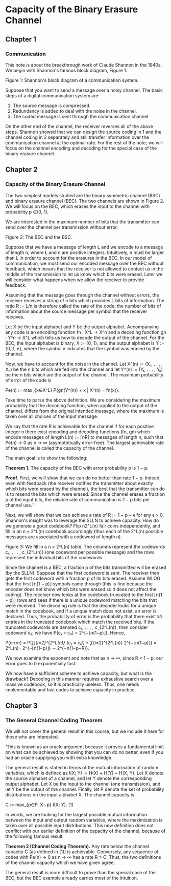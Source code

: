 # Capacity of the Binary Erasure Channel

## Chapter 1
### Communication

This note is about the breakthrough work of Claude Shannon in the 1940s. We begin with Shannon's famous block diagram, Figure 1.

Figure 1: Shannon's block diagram of a communication system.

Suppose that you want to send a message over a noisy channel. The basic steps of a digital communication system are:

1. The source message is compressed.
2. Redundancy is added to deal with the noise in the channel.
3. The coded message is sent through the communication channel.

On the other end of the channel, the receiver reverses all of the above steps. Shannon showed that we can design the source coding in 1 and the channel coding in 2 separately and still transfer information over the communication channel at the optimal rate. For the rest of the note, we will focus on the channel encoding and decoding for the special case of the binary erasure channel.

## Chapter 2
### Capacity of the Binary Erasure Channel

The two simplest models studied are the binary symmetric channel (BSC) and binary erasure channel (BEC). The two channels are shown in Figure 2. We will focus on the BEC, which erases the input to the channel with probability p ∈(0, 1).

We are interested in the maximum number of bits that the transmitter can send over the channel per transmission without error.

Figure 2: The BEC and the BSC.

Suppose that we have a message of length L and we encode to a message of length n, where L and n are positive integers. Intuitively, n must be larger than L in order to account for the erasures in the BEC. In our model of communication, we must send our encoded message over the BEC without feedback, which means that the receiver is not allowed to contact us in the middle of the transmission to let us know which bits were erased. Later we will consider what happens when we allow the receiver to provide feedback.

Assuming that the message goes through the channel without errors, the receiver receives a string of n bits which provides L bits of information. The ratio R := L/n is therefore called the rate of the code: the number of bits of information about the source message per symbol that the receiver receives.

Let X be the input alphabet and Y be the output alphabet. Accompanying any code is an encoding function fn : X^L → X^n and a decoding function gn : Y^n → X^L which tells us how to decode the output of the channel. For the BEC, the input alphabet is binary, X := {0, 1}, and the output alphabet is Y := {0, 1, e}, where the symbol e indicates that the symbol was erased by the channel.

Now, we have to account for the noise in the channel. Let X^(n) := (X₁, . . . , Xₙ) be the n bits which are fed into the channel and let Y^(n) := (Y₁, . . . , Yₙ) be the n bits which are the output of the channel. The maximum probability of error of the code is

Pe(n) := max_{x∈X^L} P{gn(Y^(n)) ≠ x | X^(n) = fn(x)}.

Take time to parse the above definition. We are considering the maximum probability that the decoding function, when applied to the output of the channel, differs from the original intended message, where the maximum is taken over all choices of the input message.

We say that the rate R is achievable for the channel if for each positive integer n there exist encoding and decoding functions (fn, gn) which encode messages of length L(n) := ⌈nR⌉ to messages of length n, such that Pe(n) → 0 as n → ∞ (asymptotically error-free). The largest achievable rate of the channel is called the capacity of the channel.

The main goal is to show the following:

**Theorem 1.** The capacity of the BEC with error probability p is 1 − p.

**Proof.** First, we will show that we can do no better than rate 1 − p. Indeed, even with feedback (the receiver notifies the transmitter about exactly which bits were erased by the channel), the best that the transmitter can do is to resend the bits which were erased. Since the channel erases a fraction p of the input bits, the reliable rate of communication is 1 − p bits per channel use.¹

Next, we will show that we can achieve a rate of R := 1 − p − ϵ for any ϵ > 0. Shannon's insight was to leverage the SLLN to achieve capacity. How do we generate a good codebook? Flip n2^L(n) fair coins independently, and fill in an n × 2^L(n) codebook accordingly (thus each of the 2^L(n) possible messages are associated with a codeword of length n).

Figure 3: We fill in a n × 2^L(n) table. The columns represent the codewords c₁, . . . , c_{2^L(n)} (one codeword per possible message) and the rows represent the individual bits of the codewords.

Since the channel is a BEC, a fraction p of the bits transmitted will be erased (by the SLLN). Suppose that the first codeword is sent. The receiver then gets the first codeword with a fraction p of its bits erased. Assume WLOG that the first ⌊n(1 − p)⌋ symbols came through (this is fine because the encoder does not know which bits were erased so it does not affect the coding). The receiver now looks at the codebook truncated to the first ⌊n(1 − p)⌋ rows and sees if there is a unique codeword matching the bits that were received. The decoding rule is that the decoder looks for a unique match in the codebook, and if a unique match does not exist, an error is declared. Thus, the probability of error is the probability that there exist ≥2 entries in the truncated codebook which match the received bits. If the truncated codewords are denoted c₁, . . . , c_{2^L(n)}, then consider codeword c₂; we have P(c₁ = c₂) = 2^{−⌊n(1−p)⌋}. Hence,

P(error) = P(⋃_{i=2}^{2^L(n)} {c₁ = cᵢ}) ≤ ∑_{i=2}^{2^L(n)} 2^{−⌊n(1−p)⌋} = 2^L(n) · 2^{−⌊n(1−p)⌋} ∼ 2^{−n(1−p−R)}.

We now examine the exponent and note that as n → ∞, since R < 1 − p, our error goes to 0 exponentially fast.

We now have a sufficient scheme to achieve capacity, but what is the drawback? Decoding in this manner requires exhaustive search over a massive codebook, so it is practically useless. Thus, one needs implementable and fast codes to achieve capacity in practice.

## Chapter 3
### The General Channel Coding Theorem

We will not cover the general result in this course, but we include it here for those who are interested.

¹This is known as an oracle argument because it proves a fundamental limit on what can be achieved by showing that you can do no better, even if you had an oracle supplying you with extra knowledge.

The general result is stated in terms of the mutual information of random variables, which is defined as I(X; Y) := H(X) + H(Y) − H(X, Y). Let X denote the source alphabet of a channel, and let Y denote the corresponding output alphabet. Let X be the input to the channel (one transmission), and let Y be the output of the channel. Finally, let P denote the set of probability distributions on the input alphabet X. The channel capacity is

C := max_{p∈P, X∼p} I(X; Y).                    (1)

In words, we are looking for the largest possible mutual information between the input and output random variables, where the maximization is taken over all possible input distributions. This new definition does not conflict with our earlier definition of the capacity of the channel, because of the following famous result:

**Theorem 2 (Channel Coding Theorem).** Any rate below the channel capacity C (as defined in (1)) is achievable. Conversely, any sequence of codes with Pe(n) → 0 as n → ∞ has a rate R ≤ C. Thus, the two definitions of the channel capacity which we have given agree.

The general result is more difficult to prove than the special case of the BEC, but the BEC example already carries most of the intuition.